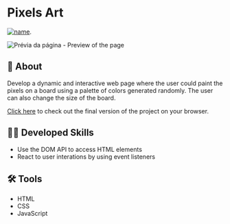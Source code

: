 # Pixels Art

[![name](https://github.com/thecodebuzz/FileSizePOC/blob/master/TheCodebuzz.png?raw=true)](https://thecodebuzz.com/how-to-add-image-to-excel-files-using-npoi/).

![Prévia da página - Preview of the page]([./preview.gif](https://i.imgur.com/ntQp6Oy.png))

## :page_with_curl: About

Develop a dynamic and interactive web page where the user could paint the pixels on a board using a palette of colors generated randomly. The user can also change the size of the board.

[Click here](https://pizardini.github.io/PixelArt/) to check out the final version of the project on your browser.

## :man_technologist: Developed Skills

* Use the DOM API to access HTML elements
* React to user interations by using event listeners

## :hammer_and_wrench: Tools

* HTML
* CSS
* JavaScript
